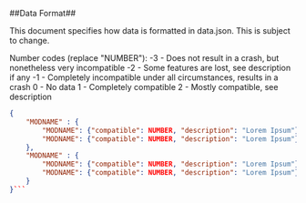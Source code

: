 ##Data Format##

This document specifies how data is formatted in data.json. This is subject to change.


Number codes (replace "NUMBER"):
-3 - Does not result in a crash, but nonetheless very incompatible
-2 - Some features are lost, see description if any
-1 - Completely incompatible under all circumstances, results in a crash
0 - No data
1 - Completely compatible
2 - Mostly compatible, see description


```json
{
    "MODNAME" : {
        "MODNAME": {"compatible": NUMBER, "description": "Lorem Ipsum"},
        "MODNAME": {"compatible": NUMBER, "description": "Lorem Ipsum"}
    },
    "MODNAME" : {
        "MODNAME": {"compatible": NUMBER, "description": "Lorem Ipsum"},
        "MODNAME": {"compatible": NUMBER, "description": "Lorem Ipsum"}
    }
}```